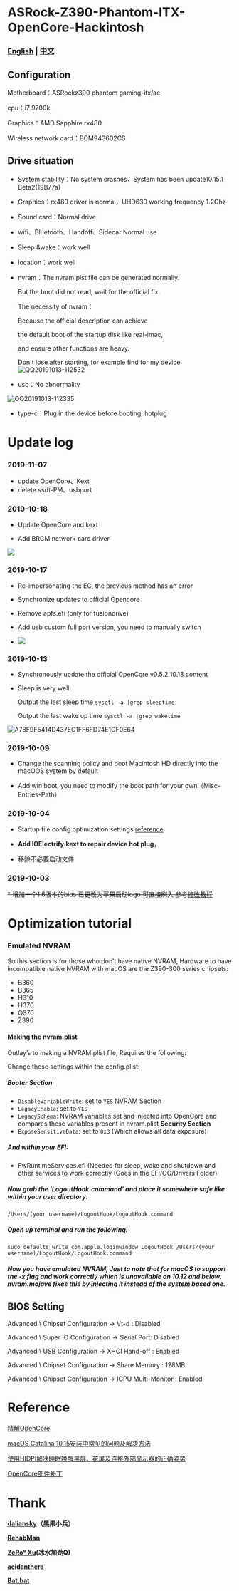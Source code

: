 # ASRock-Z390-Phantom-ITX-OpenCore-Hackintosh

### [English](README.md) | [中文](README-zh.md)

## Configuration

Motherboard：ASRockz390 phantom gaming-itx/ac

cpu：i7 9700k

Graphics：AMD Sapphire rx480

Wireless network card：BCM943602CS

## Drive situation

* System stability：No system crashes，System has been update10.15.1 Beta2(19B77a)

* Graphics：rx480 driver is normal，UHD630 working frequency 1.2Ghz
* Sound card：Normal drive
* wifi、Bluetooth、Handoff、Sidecar Normal use
* Sleep &wake：work well


* location：work well
* nvram：The nvram.plst file can be generated normally.
    
    But the boot did not read, wait for the official fix.
    
    The necessity of nvram：
    
    Because the official description can achieve 
    
    the default boot of the startup disk like real-imac, 
    
    and ensure other functions are heavy.
    
    Don't lose after starting, for example find for my device    
![QQ20191013-112532](http://github.fangf.cc/mweb/QQ20191013-112532.png)
* usb：No abnormality

![QQ20191013-112335](http://github.fangf.cc/mweb/QQ20191013-112335.png)

* type-c：Plug in the device before booting, hotplug





# Update log

### 2019-11-07

* update OpenCore、Kext
* delete ssdt-PM、usbport

### 2019-10-18

* Update OpenCore and kext

* Add BRCM network card driver

![](http://github.fangf.cc/mweb/15717383021286.png)

### 2019-10-17

* Re-impersonating the EC, the previous method has an error

* Synchronize updates to official Opencore

* Remove apfs.efi (only for fusiondrive)

* Add usb custom full port version, you need to manually switch

* ![](http://github.fangf.cc/mweb/15712818344299.jpg)


### 2019-10-13

* Synchronously update the official OpenCore v0.5.2 10.13 content

* Sleep is very well

   Output the last sleep time     `sysctl -a |grep sleeptime`
    
   Output the last wake up time  `sysctl -a |grep waketime`

![A78F9F5414D437EC1FF6FD74E1CF0E64](http://github.fangf.cc/mweb/A78F9F5414D437EC1FF6FD74E1CF0E64.jpg)


### 2019-10-09

* Change the scanning policy and boot Macintosh HD directly into the macOOS system by default

* Add win boot, you need to modify the boot path for your own（Misc-Entries-Path）

### 2019-10-04
* Startup file config optimization settings [reference](https://insanelymacdiscord.github.io/Getting-Started-With-OpenCore/)

* **Add IOElectrify.kext to repair device hot plug**，
* 移除不必要启动文件

### 2019-10-03
~~* 增加一个1.6版本的bios 已更改为苹果启动logo 可直接刷入 参考[修改教程](https://www.bilibili.com/read/cv2788822/)~~

# Optimization tutorial

### Emulated NVRAM
So this section is for those who don’t have native NVRAM, Hardware to have incompatible native NVRAM with macOS are the Z390-300 series chipsets:
* B360
* B365
* H310
* H370
* Q370
* Z390


#### Making the nvram.plist

Outlay’s to making a NVRAM.plist file, Requires the following:

Change these settings within the config.plist:

##### Booter Section

* `DisableVariableWrite`: set to `YES` NVRAM Section
* `LegacyEnable`: set to `YES`
* `LegacySchema`: NVRAM variables set and injected into OpenCore and compares these variables present in nvram.plist **Security Section**
* `ExposeSensitiveData`: set to `0x3` (Which allows all data exposure)

##### And within your EFI:

* FwRuntimeServices.efi (Needed for sleep, wake and shutdown and other services to work correctly (Goes in the EFI/OC/Drivers Folder)

##### Now grab the ‘LogoutHook.command’ and place it somewhere safe like within your user directory:

`/Users/(your username)/LogoutHook/LogoutHook.command`

##### Open up terminal and run the following:

`sudo defaults write com.apple.loginwindow LogoutHook /Users/(your username)/LogoutHook/LogoutHook.command`

##### Now you have emulated NVRAM, Just to note that for macOS to support the -x flag and work correctly which is unavailable on 10.12 and below. nvram.mojave fixes this by injecting it instead of the system based one.

## BIOS Setting

Advanced \ Chipset Configuration → Vt-d : Disabled

Advanced \ Super IO Configuration → Serial Port: Disabled

Advanced \ USB Configuration → XHCI Hand-off : Enabled

Advanced \ Chipset Configuration → Share Memory : 128MB

Advanced \ Chipset Configuration → IGPU Multi-Monitor : Enabled


# Reference
[精解OpenCore](https://blog.daliansky.net/OpenCore-BootLoader.html)

[macOS Catalina 10.15安装中常见的问题及解决方法](https://blog.daliansky.net/Common-problems-and-solutions-in-macOS-Catalina-10.15-installation.html)

[使用HIDPI解决睡眠唤醒黑屏、花屏及连接外部显示器的正确姿势](https://blog.daliansky.net/Use-HIDPI-to-solve-sleep-wake-up-black-screen,-Huaping-and-connect-the-external-monitor-the-correct-posture.html)

[OpenCore部件补丁](https://github.com/daliansky/OC-little)


# Thank
**[daliansky](https://github.com/daliansky)（黑果小兵）**

**[RehabMan](https://bitbucket.org/RehabMan/)**

**[ZeRo° Xu](https://github.com/xzhih)(冰水加劲Q)**

**[acidanthera](https://github.com/acidanthera/OpenCorePkg)**

**[Bat.bat](https://github.com/williambj1)**

